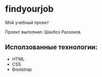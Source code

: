 # findyourjob
Мой учебный проект

Проект выполнил: Шахбоз Раззоков

## Исползованные технологии:
- HTML
- CSS
- Bootstrap
